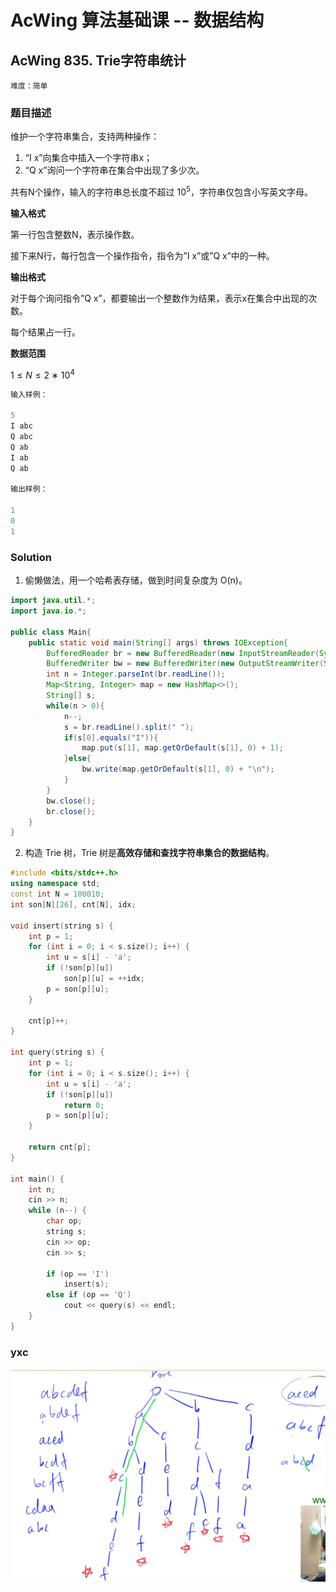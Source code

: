 # AcWing 算法基础课 -- 数据结构

## AcWing 835. Trie字符串统计 

`难度：简单`

### 题目描述

维护一个字符串集合，支持两种操作：

1. “I x”向集合中插入一个字符串x；
2. “Q x”询问一个字符串在集合中出现了多少次。

共有N个操作，输入的字符串总长度不超过 $10^5$，字符串仅包含小写英文字母。

**输入格式**

第一行包含整数N，表示操作数。

接下来N行，每行包含一个操作指令，指令为”I x”或”Q x”中的一种。

**输出格式**

对于每个询问指令”Q x”，都要输出一个整数作为结果，表示x在集合中出现的次数。

每个结果占一行。

**数据范围**

$1 ≤ N ≤ 2 ∗ 10^4$

```r
输入样例：

5
I abc
Q abc
Q ab
I ab
Q ab

输出样例：

1
0
1

```

### Solution

1. 偷懒做法，用一个哈希表存储，做到时间复杂度为 O(n)。

```java
import java.util.*;
import java.io.*;

public class Main{
    public static void main(String[] args) throws IOException{
        BufferedReader br = new BufferedReader(new InputStreamReader(System.in));
        BufferedWriter bw = new BufferedWriter(new OutputStreamWriter(System.out));
        int n = Integer.parseInt(br.readLine());
        Map<String, Integer> map = new HashMap<>();
        String[] s;
        while(n > 0){
            n--;
            s = br.readLine().split(" ");
            if(s[0].equals("I")){
                map.put(s[1], map.getOrDefault(s[1], 0) + 1);
            }else{
                bw.write(map.getOrDefault(s[1], 0) + "\n");
            }
        }
        bw.close();
        br.close();
    }
}
```

2. 构造 Trie 树，Trie 树是**高效存储和查找字符串集合的数据结构**。

```c++
#include <bits/stdc++.h>
using namespace std;
const int N = 100010;
int son[N][26], cnt[N], idx;

void insert(string s) {
    int p = 1;
    for (int i = 0; i < s.size(); i++) {
        int u = s[i] - 'a';
        if (!son[p][u])
            son[p][u] = ++idx;
        p = son[p][u];
    }

    cnt[p]++;
}

int query(string s) {
    int p = 1;
    for (int i = 0; i < s.size(); i++) {
        int u = s[i] - 'a';
        if (!son[p][u])
            return 0;
        p = son[p][u];
    }

    return cnt[p];
}

int main() {
    int n;
    cin >> n;
    while (n--) {
        char op;
        string s;
        cin >> op;
        cin >> s;

        if (op == 'I')
            insert(s);
        else if (op == 'Q')
            cout << query(s) << endl;
    }
}
```

### yxc

![image-20210217161943396](pics/image-20210217161943396.png)